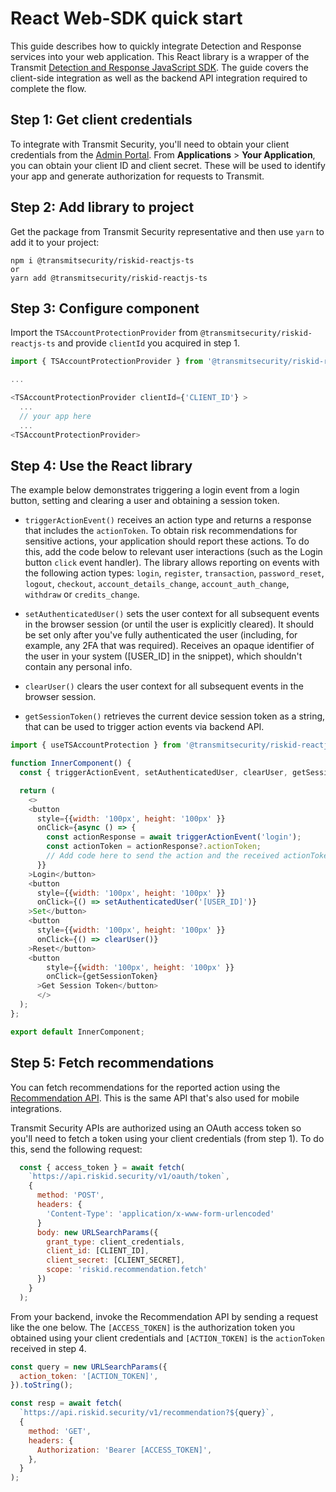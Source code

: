 # React Web-SDK quick start

This guide describes how to quickly integrate Detection and Response services into your web application. This React library is a wrapper of the Transmit [Detection and Response JavaScript SDK](https://developer.transmitsecurity.com/guides/risk/quick_start_react/). The guide covers the client-side integration as well as the backend API integration required to complete the flow.

## Step 1: Get client credentials

To integrate with Transmit Security, you'll need to obtain your client credentials from the [Admin Portal](https://portal.transmitsecurity.io/). From **Applications** > **Your Application**, you can obtain your client ID and client secret. These will be used to identify your app and generate authorization for requests to Transmit.


## Step 2: Add library to project

Get the package from Transmit Security representative and then use `yarn` to add it to your project:

```shell
npm i @transmitsecurity/riskid-reactjs-ts
or
yarn add @transmitsecurity/riskid-reactjs-ts

```

## Step 3: Configure component

Import the `TSAccountProtectionProvider` from `@transmitsecurity/riskid-reactjs-ts` and provide `clientId` you acquired in step 1.


```js
import { TSAccountProtectionProvider } from '@transmitsecurity/riskid-reactjs-ts';

...

<TSAccountProtectionProvider clientId={'CLIENT_ID'} >
  ...
  // your app here
  ...
<TSAccountProtectionProvider>
```

## Step 4: Use the React library

The example below demonstrates triggering a login event from a login button, setting and clearing a user and obtaining a session token.

- `triggerActionEvent()` receives an action type and returns a response that includes the `actionToken`. To obtain risk recommendations for sensitive actions, your application should report these actions. To do this, add the code below to relevant user interactions (such as the Login button `click` event handler). The library allows reporting on events with the following action types: `login`, `register`, `transaction`, `password_reset`, `logout`, `checkout`, `account_details_change`, `account_auth_change`, `withdraw` or `credits_change`.

- `setAuthenticatedUser()` sets the user context for all subsequent events in the browser session (or until the user is explicitly cleared). It should be set only after you've fully authenticated the user (including, for example, any 2FA that was required). Receives an opaque identifier of the user in your system ([USER_ID] in the snippet), which shouldn't contain any personal info.

- `clearUser()` clears the user context for all subsequent events in the browser session.
  
- `getSessionToken()` retrieves the current device session token as a string, that can be used to trigger action events via backend API.

```js
import { useTSAccountProtection } from '@transmitsecurity/riskid-reactjs-ts';

function InnerComponent() {
  const { triggerActionEvent, setAuthenticatedUser, clearUser, getSessionToken } = useTSAccountProtection();

  return (
    <>
    <button
      style={{width: '100px', height: '100px' }}
      onClick={async () => {
        const actionResponse = await triggerActionEvent('login');
        const actionToken = actionResponse?.actionToken;
        // Add code here to send the action and the received actionToken to your backend
      }}
    >Login</button>
    <button
      style={{width: '100px', height: '100px' }}
      onClick={() => setAuthenticatedUser('[USER_ID]')}
    >Set</button>
    <button
      style={{width: '100px', height: '100px' }}
      onClick={() => clearUser()}
    >Reset</button>
    <button
        style={{width: '100px', height: '100px' }}
        onClick={getSessionToken}
      >Get Session Token</button>
      </>
  );
};

export default InnerComponent;

```

## Step 5: Fetch recommendations

You can fetch recommendations for the reported action using the [Recommendation API](/openapi/risk/recommendations/). This is the same API that's also used for mobile integrations.

Transmit Security APIs are authorized using an OAuth access token so you'll need to fetch a token using your client credentials (from step 1). To do this, send the following request:

```js
  const { access_token } = await fetch(
    `https://api.riskid.security/v1/oauth/token`,
    {
      method: 'POST',
      headers: {
        'Content-Type': 'application/x-www-form-urlencoded'
      }
      body: new URLSearchParams({
        grant_type: client_credentials,
        client_id: [CLIENT_ID],
        client_secret: [CLIENT_SECRET],
        scope: 'riskid.recommendation.fetch'
      })
    }
  );
```

From your backend, invoke the Recommendation API by sending a request like the one below. The `[ACCESS_TOKEN]` is the authorization token you obtained using your client credentials and `[ACTION_TOKEN]` is the `actionToken` received in step 4.

```js
const query = new URLSearchParams({
  action_token: '[ACTION_TOKEN]',
}).toString();

const resp = await fetch(
  `https://api.riskid.security/v1/recommendation?${query}`,
  {
    method: 'GET',
    headers: {
      Authorization: 'Bearer [ACCESS_TOKEN]',
    },
  }
);
```
